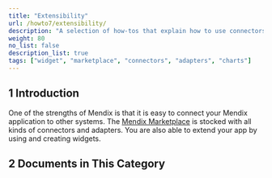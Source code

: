 ```yaml
---
title: "Extensibility"
url: /howto7/extensibility/
description: "A selection of how-tos that explain how to use connectors and adapters from the Marketplace."
weight: 80
no_list: false
description_list: true 
tags: ["widget", "marketplace", "connectors", "adapters", "charts"]
---
```


## 1 Introduction

One of the strengths of Mendix is that it is easy to connect your Mendix application to other systems. The [Mendix Marketplace](https://marketplace.mendix.com/) is stocked with all kinds of connectors and adapters. You are also able to extend your app by using and creating widgets.

## 2 Documents in This Category
